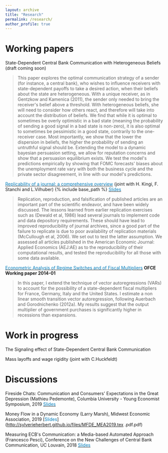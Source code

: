 ```yaml
---
layout: archive
title: "Research"
permalink: /research/
author_profile: true
---
```



Working papers
======

State-Dependent Central Bank Communication with Heterogeneous Beliefs (draft coming soon)
> This paper explores the optimal communication strategy of a sender (for instance, a central bank), who wishes to influence receivers with state-dependent payoffs to take a desired action, when their beliefs about the state are heterogeneous. With a unique receiver, as in Gentzkow and Kamenica (2011), the sender only needed to bring the receiver's belief above a threshold. With heterogeneous beliefs, she will need to consider how others react, and therefore will take into account the distribution of beliefs. We find that while it is optimal to sometimes be overly optimistic in a bad state (meaning the probability of sending a good signal in a bad state is non-zero), it is also optimal to sometimes be pessimistic in a good state, contrarily to the one-receiver case. Most importantly, we show that the lower the dispersion in beliefs, the higher the probability of sending an untruthful signal should be. Extending the model to a dynamic bayesian persuasion setting, we allow for reputation concerns and show that a persuasion equilibrium exists. We test the model's predictions empirically by showing that FOMC forecasts' biases about the unemployment rate vary with both the business cycle and the private sector disagreement, in line with our model's predictions.


[<span style="color:#007CBB">Replicability of a journal: a comprehensive overview</span>](http://sylverieherbert.github.io/files/Replication_aejae.pdf)  (joint with H. Kingi, F. Stanchi and L.Vilhuber) {% include base_path %} [<span style="color:#007CBB">Slides</span>](http://sylverieherbert.github.io/files/bitss_slide.pdf)
> Replication, reproduction, and falsification of published articles are an important part of the scientific endeavor, and have been widely discussed. The lessons learned from earlier replication exercises such as (Dewald et al, 1986) lead several journals to implement code and data depository requirements. These should have lead to improved reproducibility of journal archives, since a good part of the failure to replicate is due to poor availability of replication materials (McCullough et al, 2006). We set out to test the latter assumption. We assessed all articles published in the American Economic Journal: Applied Economics (AEJ:AE) as to the reproducibility of their computational results, and tested the reproducibility for all those with some data available.

[<span style="color:#007CBB">Econometric Analysis of Regime Switches and of Fiscal Multipliers</span>](http://sylverieherbert.github.io/files/WP2014-01.pdf) 
**OFCE Working paper 2014-01**
>In this paper, I extend the technique of vector autoregressions (VARs) to account for the possibility of a state-dependent fiscal multipliers for France, Germany, Italy and the United States. I estimate a non linear smooth transition vector autoregression, following Auerbach and Gorodnichenko (2012a). My results suggest that the output multiplier of government purchases is significantly higher in recessions than expansions. 
 
Work in progress
======
The Signaling effect of State-Dependent Central Bank Communication

Mass layoffs and wage rigidity (joint with C.Huckfeldt)

Discussions
======
Fireside Chats: Communication and Consumers' Expectations in the Great Depression (Mathieu Pedemonte), Columbia University - Young Economist Symposium, 2019 [<span style="color:#007CBB">Slides</span>](http://sylverieherbert.github.io/files/dicussion_Pedemonte.pdf)

Money Flow in a Dynamic Economy (Larry Marsh), Midwest Economic Association, 2019 [<span style="color:#007CBB">Slides</span>](http://sylverieherbert.github.io/files/MFDE_MEA2019.tex .pdf.pdf)


Measuring ECB's Communication: a Media-based Automated Approach (Francesco Pesci), Conference on the New Challenges of Central Bank Communication, UC Louvain, 2018 [<span style="color:#007CBB">Slides</span>](http://sylverieherbert.github.io/files/Pesci2018_discussion.pdf)
